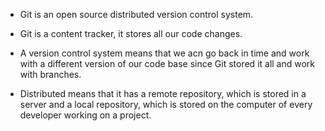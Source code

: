 * Git is an open source distributed version control system. 

* Git is a content tracker, it stores all our code changes.

* A version control system means that we acn go back in time and work with a different version of our code base since Git stored it all and work with branches.

* Distributed means that it has a remote repository, which is stored in a server and a local repository, which is stored on the computer of every developer working on a project. 
